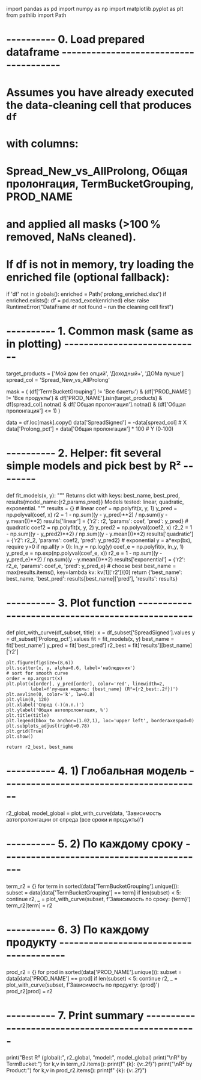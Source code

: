 import pandas as pd
import numpy as np
import matplotlib.pyplot as plt
from pathlib import Path

# ---------- 0. Load prepared dataframe --------------------------------------
#
# Assumes you have already executed the data‑cleaning cell that produces `df`
# with columns:
#   Spread_New_vs_AllProlong, Общая пролонгация, TermBucketGrouping, PROD_NAME
# and applied all masks (>100 % removed, NaNs cleaned).
#
# If df is not in memory, try loading the enriched file (optional fallback):
if 'df' not in globals():
    enriched = Path('prolong_enriched.xlsx')
    if enriched.exists():
        df = pd.read_excel(enriched)
    else:
        raise RuntimeError("DataFrame `df` not found – run the cleaning cell first")

# ---------- 1. Common mask (same as in plotting) ----------------------------
target_products = ['Мой дом без опций', 'Доходный+', 'ДОМа лучше']
spread_col = 'Spread_New_vs_AllProlong'

mask = (
    (df['TermBucketGrouping'] != 'Все бакеты') &
    (df['PROD_NAME'] != 'Все продукты') &
    df['PROD_NAME'].isin(target_products) &
    df[spread_col].notna() &
    df['Общая пролонгация'].notna() &
    (df['Общая пролонгация'] <= 1)
)

data = df.loc[mask].copy()
data['SpreadSigned'] = -data[spread_col]               # X
data['Prolong_pct']  = data['Общая пролонгация'] * 100 # Y (0‑100)

# ---------- 2. Helper: fit several simple models and pick best by R² --------
def fit_models(x, y):
    """
    Returns dict with keys:
      best_name, best_pred, results{model_name:{r2,params,pred}}
    Models tested: linear, quadratic, exponential.
    """
    results = {}
    # linear
    coef = np.polyfit(x, y, 1)
    y_pred = np.polyval(coef, x)
    r2 = 1 - np.sum((y - y_pred)**2) / np.sum((y - y.mean())**2)
    results['linear'] = {'r2': r2, 'params': coef, 'pred': y_pred}
    # quadratic
    coef2 = np.polyfit(x, y, 2)
    y_pred2 = np.polyval(coef2, x)
    r2_2 = 1 - np.sum((y - y_pred2)**2) / np.sum((y - y.mean())**2)
    results['quadratic'] = {'r2': r2_2, 'params': coef2, 'pred': y_pred2}
    # exponential y = a*exp(bx), require y>0
    if np.all(y > 0):
        ln_y = np.log(y)
        coef_e = np.polyfit(x, ln_y, 1)
        y_pred_e = np.exp(np.polyval(coef_e, x))
        r2_e = 1 - np.sum((y - y_pred_e)**2) / np.sum((y - y.mean())**2)
        results['exponential'] = {'r2': r2_e, 'params': coef_e, 'pred': y_pred_e}
    # choose best
    best_name = max(results.items(), key=lambda kv: kv[1]['r2'])[0]
    return {'best_name': best_name, 'best_pred': results[best_name]['pred'], 'results': results}

# ---------- 3. Plot function -------------------------------------------------
def plot_with_curve(df_subset, title):
    x = df_subset['SpreadSigned'].values
    y = df_subset['Prolong_pct'].values
    fit = fit_models(x, y)
    best_name = fit['best_name']
    y_pred = fit['best_pred']
    r2_best = fit['results'][best_name]['r2']

    plt.figure(figsize=(8,6))
    plt.scatter(x, y, alpha=0.6, label='наблюдения')
    # sort for smooth curve
    order = np.argsort(x)
    plt.plot(x[order], y_pred[order], color='red', linewidth=2,
             label=f'лучшая модель: {best_name} (R²={r2_best:.2f})')
    plt.axvline(0, color='k', lw=0.8)
    plt.ylim(0, 120)
    plt.xlabel('Спред (‑)(п.п.)')
    plt.ylabel('Общая автопролонгация, %')
    plt.title(title)
    plt.legend(bbox_to_anchor=(1.02,1), loc='upper left', borderaxespad=0)
    plt.subplots_adjust(right=0.78)
    plt.grid(True)
    plt.show()

    return r2_best, best_name

# ---------- 4. 1) Глобальная модель -----------------------------------------
r2_global, model_global = plot_with_curve(data,
    'Зависимость автопролонгации от спреда (все сроки и продукты)')

# ---------- 5. 2) По каждому сроку ------------------------------------------
term_r2 = {}
for term in sorted(data['TermBucketGrouping'].unique()):
    subset = data[data['TermBucketGrouping'] == term]
    if len(subset) < 5:
        continue
    r2, _ = plot_with_curve(subset,
        f'Зависимость по сроку: {term}')
    term_r2[term] = r2

# ---------- 6. 3) По каждому продукту ---------------------------------------
prod_r2 = {}
for prod in sorted(data['PROD_NAME'].unique()):
    subset = data[data['PROD_NAME'] == prod]
    if len(subset) < 5:
        continue
    r2, _ = plot_with_curve(subset,
        f'Зависимость по продукту: {prod}')
    prod_r2[prod] = r2

# ---------- 7. Print summary -------------------------------------------------
print("Best R² (global):", r2_global, "model:", model_global)
print("\nR² by TermBucket:")
for k,v in term_r2.items():
    print(f"  {k}: {v:.2f}")
print("\nR² by Product:")
for k,v in prod_r2.items():
    print(f"  {k}: {v:.2f}")

